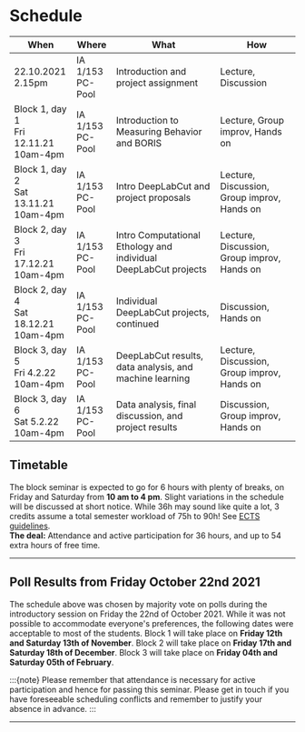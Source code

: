 # Schedule

| **When**  | **Where** | **What**  | **How**   |
| --------  | --------- | --------  | -------   |
|22.10.2021 </br> 2.15pm | IA 1/153 </br> PC-Pool  | Introduction and project assignment | Lecture, Discussion   |
|Block 1, day 1 </br> Fri 12.11.21 </br> 10am-4pm| IA 1/153 </br> PC-Pool  | Introduction to Measuring Behavior and BORIS | Lecture, Group improv, Hands on   |
|Block 1, day 2 </br> Sat 13.11.21 </br> 10am-4pm| IA 1/153 </br> PC-Pool  | Intro DeepLabCut and project proposals | Lecture, Discussion, Group improv, Hands on  |
|Block 2, day 3 </br> Fri 17.12.21 </br> 10am-4pm| IA 1/153 </br> PC-Pool  | Intro Computational Ethology and individual DeepLabCut projects | Lecture, Discussion, Group improv, Hands on|
|Block 2, day 4 </br> Sat 18.12.21 </br> 10am-4pm| IA 1/153 </br> PC-Pool  | Individual DeepLabCut projects, continued | Discussion, Hands on |
|Block 3, day 5 </br> Fri 4.2.22 </br> 10am-4pm| IA 1/153 </br> PC-Pool  | DeepLabCut results, data analysis, and machine learning | Lecture, Discussion, Group improv, Hands on  |
|Block 3, day 6 </br> Sat 5.2.22 </br> 10am-4pm| IA 1/153 </br> PC-Pool  | Data analysis, final discussion, and project results | Discussion, Group improv, Hands on |

## Timetable

The block seminar is expected to go for 6 hours with plenty of breaks, on Friday and Saturday from **10 am to 4 pm**. Slight variations in the schedule will be discussed at short notice. While 36h may sound like quite a lot, 3 credits assume a total semester workload of 75h to 90h! See [ECTS guidelines](https://op.europa.eu/de/publication-detail/-/publication/da7467e6-8450-11e5-b8b7-01aa75ed71a1).  
**The deal:** Attendance and active participation for 36 hours, and up to 54 extra hours of free time.
___

## Poll Results from Friday October 22nd 2021
The schedule above was chosen by majority vote on polls during the introductory session on Friday the 22nd of October 2021. While it was not possible to accommodate everyone's preferences, the following dates were acceptable to most of the students. 
Block 1 will take place on **Friday 12th and Saturday 13th of November**. Block 2 will take place on **Friday 17th and Saturday 18th of December**. Block 3 will take place on **Friday 04th and Saturday 05th of February**.

:::{note}
Please remember that attendance is necessary for active participation and hence for passing this seminar. Please get in touch if you have foreseeable scheduling conflicts and remember to justify your absence in advance.
:::
___



